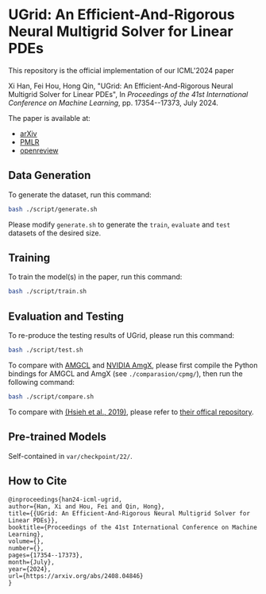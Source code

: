 # UGrid: An Efficient-And-Rigorous Neural Multigrid Solver for Linear PDEs

This repository is the official implementation of our ICML'2024 paper

Xi Han, Fei Hou, Hong Qin, 
"UGrid: An Efficient-And-Rigorous Neural Multigrid Solver for Linear PDEs",
In *Proceedings of the 41st International Conference on Machine Learning*, 
pp. 17354--17373, July 2024. 

The paper is available at:
- [arXiv](https://arxiv.org/abs/2408.04846)
- [PMLR](https://proceedings.mlr.press/v235/han24a.html)
- [openreview](https://openreview.net/forum?id=vFATIZXlCm)

## Data Generation

To generate the dataset, run this command:

```bash
bash ./script/generate.sh
```

Please modify `generate.sh` to generate the `train`, `evaluate` and `test` datasets of the desired size. 

## Training

To train the model(s) in the paper, run this command:

```bash
bash ./script/train.sh
```

## Evaluation and Testing

To re-produce the testing results of UGrid, please run this command: 

```bash
bash ./script/test.sh
```

To compare with 
[AMGCL](https://github.com/ddemidov/amgcl) and [NVIDIA AmgX](https://developer.nvidia.com/amgx), 
please first compile the Python bindings for AMGCL and AmgX (see `./comparasion/cpmg/`), 
then run the following command:

```bash
bash ./script/compare.sh
```

To compare with [(Hsieh et al., 2019)](https://openreview.net/forum?id=rklaWn0qK7), 
please refer to [their offical repository](https://github.com/ermongroup/Neural-PDE-Solver). 

## Pre-trained Models

Self-contained in `var/checkpoint/22/`. 

## How to Cite

```
@inproceedings{han24-icml-ugrid,
author={Han, Xi and Hou, Fei and Qin, Hong},
title={{UGrid: An Efficient-And-Rigorous Neural Multigrid Solver for Linear PDEs}},
booktitle={Proceedings of the 41st International Conference on Machine Learning},
volume={},
number={},
pages={17354--17373},
month={July},
year={2024},
url={https://arxiv.org/abs/2408.04846}
}
```
